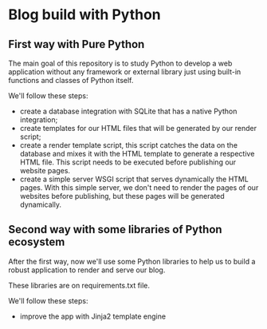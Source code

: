 # Blog build with Python

## First way with Pure Python 

The main goal of this repository is to study Python to develop a web application without any framework or external library just using built-in functions and classes of Python itself.

We'll follow these steps:

- create a database integration with SQLite that has a native Python integration;
- create templates for our HTML files that will be generated by our render script;
- create a render template script, this script catches the data on the database and mixes it with the HTML template to generate a respective HTML file. This script needs to be executed before publishing our website pages.
- create a simple server WSGI script that serves dynamically the HTML pages. With this simple server, we don't need to render the pages of our websites before publishing, but these pages will be generated dynamically.

## Second way with some libraries of Python ecosystem

After the first way, now we'll use some Python libraries to help us to build a robust application to render and serve our blog.

These libraries are on requirements.txt file.

We'll follow these steps:

- improve the app with Jinja2 template engine

